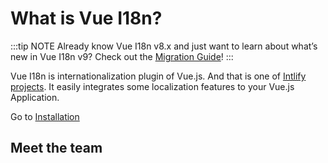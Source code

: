 <script setup lang="ts">
import { VPTeamMembers } from 'vitepress/theme'

const members = [
  {
    avatar: 'https://www.github.com/kazupon.png',
    name: "kazupon",
    title: 'Creator of Vue I18n & Intlify project',
    sponsor: 'https://github.com/sponsors/kazupon',
    links: [
      { icon: 'github', link: 'https://github.com/kazupon' },
      { icon: 'twitter', link: 'https://twitter.com/kazu_pon' }
    ]
  },
  {
    avatar: 'https://www.github.com/BobbieGoede.png',
    name: "BobbieGoede",
    title: 'Intlify Core member',
    sponsor: 'https://github.com/sponsors/BobbieGoede',
    links: [
      { icon: 'github', link: 'https://github.com/BobbieGoede' },
      { icon: 'twitter', link: 'https://twitter.com/BobbieGoede' }
    ]
  },
  {
    avatar: 'https://www.github.com/ota-meshi.png',
    name: "Yosuke Ota",
    title: 'Intlify Core member',
    sponsor: 'https://github.com/sponsors/ota-meshi',
    links: [
      { icon: 'github', link: 'https://github.com/ota-meshi' },
      { icon: 'twitter', link: 'https://twitter.com/omoteota' }
    ]
  }
]
</script>

# What is Vue I18n?

:::tip NOTE
Already know Vue I18n v8.x and just want to learn about what’s new in Vue I18n v9? Check out the [Migration Guide](./migration/breaking)!
:::

Vue I18n is internationalization plugin of Vue.js. And that is one of [Intlify projects](https://intlify.dev/). It easily integrates some localization features to your Vue.js Application.

Go to [Installation](./installation)


## Meet the team

<VPTeamMembers size="small" :members="members" />

